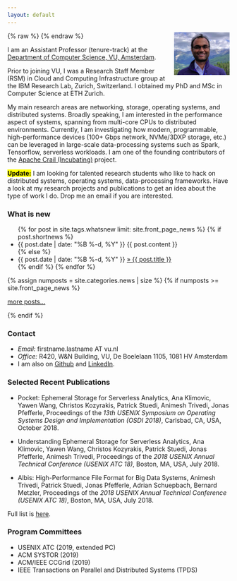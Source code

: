 ```yaml
---
layout: default
---
```

{% raw %}
<a href="/images/animeshtrivedi-large.jpeg" title="View larger picture"><img src="/images/animeshtrivedi-small.jpeg" alt="Photo of Animesh Trivedi"
style="float:right;width:25%;max-width:150px;margin-left:15px;"/></a>
{% endraw %}

<!-- <mark><b>Update:</b></mark> Starting from 2019, I will be joining the Department of Computer Science, VU, Amsterdam as (tenure-track) Assistant Professor. -->

I am an Assistant Professor (tenure-track) at the [Department of Computer Science, VU, Amsterdam](https://www.cs.vu.nl/en/index.aspx). 


Prior to joining VU, I was a Research Staff Member (RSM) in Cloud and Computing Infrastructure group at the IBM Research Lab, Zurich, Switzerland. I obtained my PhD and MSc in Computer Science at ETH Zurich.
<!-- finished my PhD in Computer Science at ETH Zurich under the supervision of Prof. Thomas Gross.-->


My main research areas are networking, storage, operating systems, and distributed systems. Broadly speaking, I am interested in the performance aspect of systems, spanning from multi-core CPUs to distributed environments. Currently, I am investigating how modern, programmable, high-performance devices (100+ Gbps network, NVMe/3DXP storage, etc.) can be leveraged in large-scale data-processing systems such as Spark, Tensorflow, serverless workloads. I am one of the founding contributors of the [Apache Crail (Incubating)](https://crail.incubator.apache.org/) project. 


<mark><b>Update:</b></mark> I am looking for talented research students who like to hack on distributed systems, operating systems, data-processing frameworks. Have a look at my research projects and publications to get an idea about the type of work I do. Drop me an email if you are interested. 


### What is new
<ul class="news list-unstyled">
{% for post in site.tags.whatsnew limit: site.front_page_news %}
    {% if post.shortnews %}
        <li class="shortnews">
            <span class="date">{{ post.date | date: "%B %-d, %Y" }}</span>
            {{ post.content }}
        </li>
    {% else %}
        <li class="bloglink">
            <span class="date">{{ post.date | date: "%B %-d, %Y" }}</span>
            <a href="{{ post.url }}">&raquo; {{ post.title }}</a>
        </li>
    {% endif %}
{% endfor %}
</ul>
{% assign numposts = site.categories.news | size %}
{% if numposts >= site.front_page_news %}
<p><a href="{{ site.base }}/news/">more posts&hellip;</a></p>
{% endif %}


### Contact
  * *Email:* firstname.lastname AT vu.nl 
  * *Office:* R420, W&N Building, VU, De Boelelaan 1105, 1081 HV Amsterdam
  * I am also on [Github](https://github.com/animeshtrivedi) and [LinkedIn](https://ch.linkedin.com/in/animesh-trivedi-5407aa2).

### Selected Recent Publications

  * Pocket: Ephemeral Storage for Serverless Analytics, Ana Klimovic, Yawen Wang, Christos Kozyrakis, Patrick Stuedi, Animesh Trivedi, Jonas Pfefferle, Proceedings of the *13th USENIX Symposium on Operating Systems Design and Implementation (OSDI 2018)*, Carlsbad, CA, USA, October 2018.

  * Understanding Ephemeral Storage for Serverless Analytics, Ana Klimovic, Yawen Wang, Christos Kozyrakis, Patrick Stuedi, Jonas Pfefferle, Animesh Trivedi, Proceedings of the *2018 USENIX Annual Technical Conference (USENIX ATC 18)*, Boston, MA, USA, July 2018. 

  * Albis: High-Performance File Format for Big Data Systems, Animesh Trivedi, Patrick Stuedi, Jonas Pfefferle, Adrian Schuepbach, Bernard Metzler, Proceedings of the *2018 USENIX Annual Technical Conference (USENIX ATC 18)*, Boston, MA, USA, July 2018. 


Full list is <a href="{{ site.base }}/publications/"> here</a>.

### Program Committees  
  * USENIX ATC (2019, extended PC) 
  * ACM SYSTOR (2019)
  * ACM/IEEE CCGrid (2019) 
  * IEEE Transactions on Parallel and Distributed Systems (TPDS)
